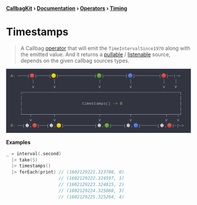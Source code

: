 #### [CallbagKit][Callbag] › [Documentation][Documentation] › [Operators][Operators] › [Timing][Timing]
# Timestamps
> A Callbag [operator][Operators] that will emit the `TimeIntervalSince1970` along
> with the emitted value. And it returns a [pullable][Sources] / [listenable][Sources]
> source, depends on the given callbag sources types.

<img src="./Timestamps.png">

<!-- ```swift
A: ────(🔴)─────(🟡)───────────────(🟢)─────────(🔵)──────────(🔴)──|─>
         │        │                  │            │             │    │
         ⅴ        ⅴ                  ⅴ            ⅴ             ⅴ    ⅴ
    ┌──────────────────────────────────────────────────────────────────┐
    │                                                                  │
    │                         timestamps() -> B                        │
    │                                                                  │
    └───┬─────────┬──────────────────┬────────────┬──────────────┬────┬┘
        ⅴ         ⅴ                  ⅴ            ⅴ              ⅴ    ⅴ
B: ──(⌚,🔴)───(⌚,🟡)─────────────(⌚,🟢)─────(⌚,🔵)───────(⌚,🔴)─|─>
``` -->

**Examples**

```swift
_ = interval(.second)
  |> take(5)
  |> timestamps()
  |> forEach(print) // (1602129221.323708, 0)
                    // (1602129222.324597, 1)
                    // (1602129223.324815, 2)
                    // (1602129224.325068, 3)
                    // (1602129225.325264, 4)
```

[Callbag]: <../../../README.md> (Callbag)
[Documentation]: <../../README.md> (Documentation)
[Operators]: <../README.md> (Operators)
[Timing]: <./README.md> (Timing)

[Sources]: <../../Sources/README.md> (Sources)